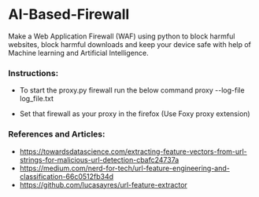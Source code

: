 # AI-Based-Firewall
Make a Web Application Firewall (WAF) using python to block harmful websites, block harmful downloads and keep your device safe with help of Machine learning and Artificial Intelligence.

### Instructions:
- To start the proxy.py firewall run the below command
proxy --log-file log_file.txt

- Set that firewall as your proxy in the firefox (Use Foxy proxy extension)


### References and Articles:
- https://towardsdatascience.com/extracting-feature-vectors-from-url-strings-for-malicious-url-detection-cbafc24737a  
- https://medium.com/nerd-for-tech/url-feature-engineering-and-classification-66c0512fb34d
- https://github.com/lucasayres/url-feature-extractor